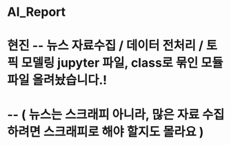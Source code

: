 # AI_Report

# 현진 -- 뉴스 자료수집 / 데이터 전처리 / 토픽 모델링 jupyter 파일, class로 묶인 모듈파일 올려놨습니다.!
#      -- ( 뉴스는 스크래피 아니라, 많은 자료 수집하려면 스크래피로 해야 할지도 몰라요 )
